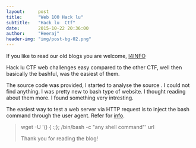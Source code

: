 ```yaml
---
layout:     post
title:      "Web 100 Hack lu"
subtitle:   "Hack lu  Ctf"
date:       2015-10-22 20:36:00
author:     "Heeraj"
header-img: "img/post-bg-02.png"
---
```


<p> If you like to read our old blogs you are welcome, <a href="http://heeraj123.wordpress.com">I4INFO</a> </p>

<p>Hack lu CTF web challenges easy compared to the other CTF, well then basically the bashful, was the easiest of them.</p>

<p>The source code was provided, I started to analyse the source . I could not find anything. I was pretty new to bash type of website. I thought reading about them more. I found something very intresting.</p>

<p>The easiest way to test a web server via HTTP request is to inject the bash command through the user agent. Refer for <a href="http://security.stackexchange.com/questions/68139/attack-scenarios-of-the-new-bash-vulnerability">info</a>.</p>

<blockquote>wget -U '() { :;}; /bin/bash -c "any shell command"' url</blackquote>

<p>Thank you for reading the blog! </p>
